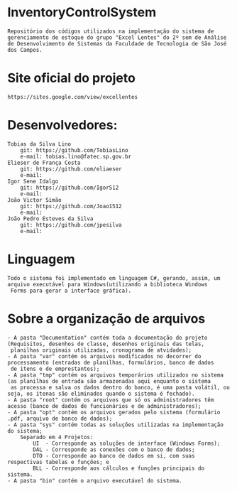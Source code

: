 # InventoryControlSystem
	Repositório dos códigos utilizados na implementação do sistema de gerenciamento de estoque do grupo "Excel Lentes" do 2º sem de Análise de Desenvolvimento de Sistemas da Faculdade de Tecnologia de São José dos Campos.

# Site oficial do projeto
	https://sites.google.com/view/excellentes

# Desenvolvedores:
	Tobias da Silva Lino
		git: https://github.com/TobiasLino
		e-mail: tobias.lino@fatec.sp.gov.br
	Elieser de França Costa
		git: https://github.com/eliaeser
		e-mail: 
	Igor Sene Idalgo
		git: https://github.com/IgorS12
		e-mail: 
	João Victor Simão
		git: https://github.com/Joao1512
		e-mail: 
	João Pedro Esteves da Silva
		git: https://github.com/jpesilva
		e-mail: 

# Linguagem
	Todo o sistema foi implementado em linguagem C#, gerando, assim, um arquivo executável para Windows(utilizando a biblioteca Windows
	 Forms para gerar a interface gráfica).

# Sobre a organização de arquivos	
	- A pasta "Documentation" contém toda a documentação do projeto (Requisitos, desenhos de classe, desenhos originais das telas,
	 planilhas originais utilizadas, cronograma de atvidades);
	- A pasta "var" contém os arquivos modificados no decorrer do processamento (entradas de planilhas, formulários, banco de dados
	 de itens e de emprestantes);
	- A pasta "tmp" contém os arquivos temporários utilizados no sistema (as planilhas de entrada são armazenadas aqui enquanto o sistema
	 as processa e salva os dados dentro do banco, é uma pasta volátil, ou seja, os itenas são eliminados quando o sistema é fechado).
	- A pasta "root" contém os arquivos que só os administradores têm acesso (banco de dados de funcionários e de administradores);
	- A pasta "opt" contém os arquivos gerados pelo sistema (formulário .pdf, arquivo de banco de dados);
	- A pasta "sys" contém todas as soluções utilizadas na implementação do sistema;
		Separado em 4 Projetos:
			UI  - Corresponde as soluções de interface (Windows Forms);
			DAL - Corresponde as conexões com o banco de dados;
			DTO - Corresponde ao banco de dados em si, com suas respectivas tabelas e funções; e
			BLL - Corresponde aos cálculos e funções principais do sistema.
	- A pasta "bin" contém o arquivo executável do sistema.

	
